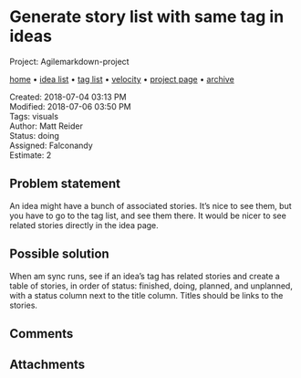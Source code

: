 # Generate story list with same tag in ideas

Project: Agilemarkdown-project

[home](../index.md) • [idea list](../ideas.md) • [tag list](../tags.md) • [velocity](../velocity.md) • [project page](../agilemarkdown-project.md) • [archive](archive.md)

Created: 2018-07-04 03:13 PM  
Modified: 2018-07-06 03:50 PM  
Tags: visuals  
Author: Matt Reider  
Status: doing  
Assigned: Falconandy  
Estimate: 2  

## Problem statement

An idea might have a bunch of associated stories. It’s nice to see them, but you have to go to the tag list, and see them there. It would be nicer to see related stories directly in the idea page.

## Possible solution

When am sync runs, see if an idea’s tag has related stories and create a table of stories, in order of status: finished, doing, planned, and unplanned, with a status column next to the title column. Titles should be links to the stories.

## Comments

## Attachments

